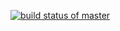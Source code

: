 [![build status of master](https://travis-ci.com/PeaceM1/SSW567.svg?branch=master)](https://travis-ci.com/PeaceM1/SSW567)
